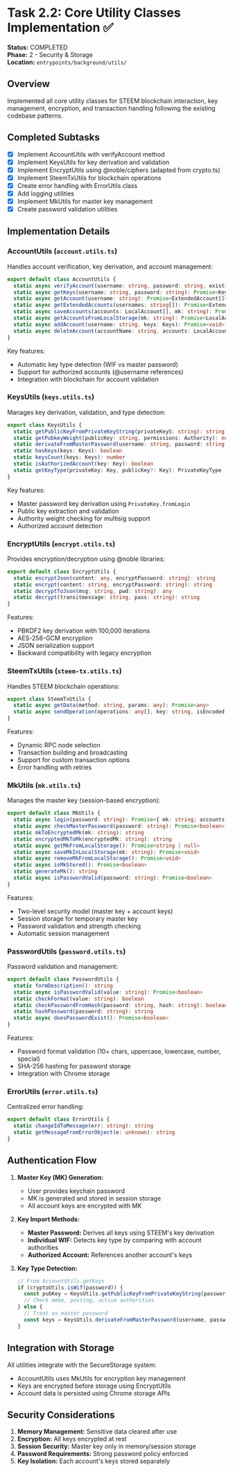 # Task 2.2: Core Utility Classes Implementation ✅

**Status:** COMPLETED  
**Phase:** 2 - Security & Storage  
**Location:** `entrypoints/background/utils/`  

## Overview

Implemented all core utility classes for STEEM blockchain interaction, key management, encryption, and transaction handling following the existing codebase patterns.

## Completed Subtasks

- [x] Implement AccountUtils with verifyAccount method
- [x] Implement KeysUtils for key derivation and validation
- [x] Implement EncryptUtils using @noble/ciphers (adapted from crypto.ts)
- [x] Implement SteemTxUtils for blockchain operations
- [x] Create error handling with ErrorUtils class
- [x] Add logging utilities
- [x] Implement MkUtils for master key management
- [x] Create password validation utilities

## Implementation Details

### AccountUtils (`account.utils.ts`)

Handles account verification, key derivation, and account management:

```typescript
export default class AccountUtils {
  static async verifyAccount(username: string, password: string, existingAccounts: LocalAccount[]): Promise<Keys | null>
  static async getKeys(username: string, password: string): Promise<Keys>
  static async getAccount(username: string): Promise<ExtendedAccount[]>
  static async getExtendedAccounts(usernames: string[]): Promise<ExtendedAccount[]>
  static async saveAccounts(accounts: LocalAccount[], mk: string): Promise<void>
  static async getAccountsFromLocalStorage(mk: string): Promise<LocalAccount[]>
  static async addAccount(username: string, keys: Keys): Promise<void>
  static async deleteAccount(accountName: string, accounts: LocalAccount[]): LocalAccount[]
}
```

Key features:
- Automatic key type detection (WIF vs master password)
- Support for authorized accounts (@username references)
- Integration with blockchain for account validation

### KeysUtils (`keys.utils.ts`)

Manages key derivation, validation, and type detection:

```typescript
export class KeysUtils {
  static getPublicKeyFromPrivateKeyString(privateKeyS: string): string | null
  static getPubkeyWeight(publicKey: string, permissions: Authority): number
  static derivateFromMasterPassword(username: string, password: string, account: Account): Keys | null
  static hasKeys(keys: Keys): boolean
  static keysCount(keys: Keys): number
  static isAuthorizedAccount(key: Key): boolean
  static getKeyType(privateKey: Key, publicKey?: Key): PrivateKeyType
}
```

Key features:
- Master password key derivation using `PrivateKey.fromLogin`
- Public key extraction and validation
- Authority weight checking for multisig support
- Authorized account detection

### EncryptUtils (`encrypt.utils.ts`)

Provides encryption/decryption using @noble libraries:

```typescript
export default class EncryptUtils {
  static encryptJson(content: any, encryptPassword: string): string
  static encrypt(content: string, encryptPassword: string): string
  static decryptToJson(msg: string, pwd: string): any
  static decrypt(transitmessage: string, pass: string): string
}
```

Features:
- PBKDF2 key derivation with 100,000 iterations
- AES-256-GCM encryption
- JSON serialization support
- Backward compatibility with legacy encryption

### SteemTxUtils (`steem-tx.utils.ts`)

Handles STEEM blockchain operations:

```typescript
export class SteemTxUtils {
  static async getData(method: string, params: any): Promise<any>
  static async sendOperation(operations: any[], key: string, isEncoded: boolean, options?: TransactionOptions): Promise<any>
}
```

Features:
- Dynamic RPC node selection
- Transaction building and broadcasting
- Support for custom transaction options
- Error handling with retries

### MkUtils (`mk.utils.ts`)

Manages the master key (session-based encryption):

```typescript
export default class MkUtils {
  static async login(password: string): Promise<{ mk: string; accounts: LocalAccount[] }>
  static async checkMasterPassword(password: string): Promise<boolean>
  static mkToEncryptedMk(mk: string): string
  static encryptedMkToMk(encryptedMk: string): string
  static async getMkFromLocalStorage(): Promise<string | null>
  static async saveMkInLocalStorage(mk: string): Promise<void>
  static async removeMkFromLocalStorage(): Promise<void>
  static async isMkStored(): Promise<boolean>
  static generateMk(): string
  static async isPasswordValid(password: string): Promise<boolean>
}
```

Features:
- Two-level security model (master key + account keys)
- Session storage for temporary master key
- Password validation and strength checking
- Automatic session management

### PasswordUtils (`password.utils.ts`)

Password validation and management:

```typescript
export default class PasswordUtils {
  static formDescription(): string
  static async isPasswordValid(value: string): Promise<boolean>
  static checkFormat(value: string): boolean
  static checkPasswordFromHash(password: string, hash: string): boolean
  static hashPassword(password: string): string
  static async doesPasswordExist(): Promise<boolean>
}
```

Features:
- Password format validation (10+ chars, uppercase, lowercase, number, special)
- SHA-256 hashing for password storage
- Integration with Chrome storage

### ErrorUtils (`error.utils.ts`)

Centralized error handling:

```typescript
export default class ErrorUtils {
  static changeIdToMessage(err: string): string
  static getMessageFromErrorObject(e: unknown): string
}
```

## Authentication Flow

1. **Master Key (MK) Generation:**
   - User provides keychain password
   - MK is generated and stored in session storage
   - All account keys are encrypted with MK

2. **Key Import Methods:**
   - **Master Password:** Derives all keys using STEEM's key derivation
   - **Individual WIF:** Detects key type by comparing with account authorities
   - **Authorized Account:** References another account's keys

3. **Key Type Detection:**
   ```typescript
   // From AccountUtils.getKeys
   if (cryptoUtils.isWif(password)) {
     const pubKey = KeysUtils.getPublicKeyFromPrivateKeyString(password);
     // Check memo, posting, active authorities
   } else {
     // Treat as master password
     const keys = KeysUtils.derivateFromMasterPassword(username, password, account);
   }
   ```

## Integration with Storage

All utilities integrate with the SecureStorage system:
- AccountUtils uses MkUtils for encryption key management
- Keys are encrypted before storage using EncryptUtils
- Account data is persisted using Chrome storage APIs

## Security Considerations

1. **Memory Management:** Sensitive data cleared after use
2. **Encryption:** All keys encrypted at rest
3. **Session Security:** Master key only in memory/session storage
4. **Password Requirements:** Strong password policy enforced
5. **Key Isolation:** Each account's keys stored separately